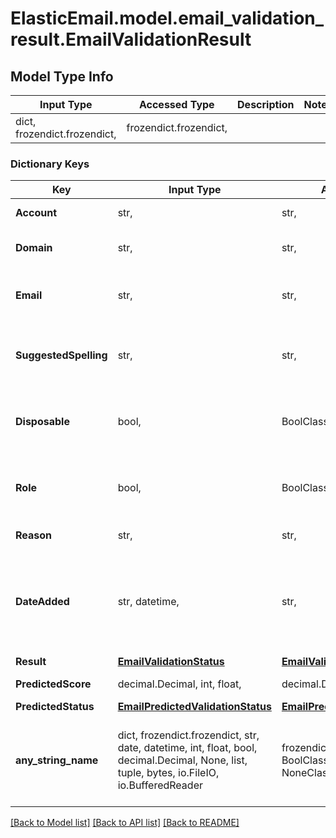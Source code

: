 # ElasticEmail.model.email_validation_result.EmailValidationResult

## Model Type Info
Input Type | Accessed Type | Description | Notes
------------ | ------------- | ------------- | -------------
dict, frozendict.frozendict,  | frozendict.frozendict,  |  | 

### Dictionary Keys
Key | Input Type | Accessed Type | Description | Notes
------------ | ------------- | ------------- | ------------- | -------------
**Account** | str,  | str,  | Local part of an email | [optional] 
**Domain** | str,  | str,  | Name of selected domain. | [optional] 
**Email** | str,  | str,  | Full email address that was verified | [optional] 
**SuggestedSpelling** | str,  | str,  | Suggested spelling if a possible mistake was found | [optional] 
**Disposable** | bool,  | BoolClass,  | Does the email have a temporary domain | [optional] 
**Role** | bool,  | BoolClass,  | Is an email a role email (e.g. info@, noreply@ etc.) | [optional] 
**Reason** | str,  | str,  | All detected issues | [optional] 
**DateAdded** | str, datetime,  | str,  | Added date | [optional] value must conform to RFC-3339 date-time
**Result** | [**EmailValidationStatus**](EmailValidationStatus.md) | [**EmailValidationStatus**](EmailValidationStatus.md) |  | [optional] 
**PredictedScore** | decimal.Decimal, int, float,  | decimal.Decimal,  | Predicted score | [optional] 
**PredictedStatus** | [**EmailPredictedValidationStatus**](EmailPredictedValidationStatus.md) | [**EmailPredictedValidationStatus**](EmailPredictedValidationStatus.md) |  | [optional] 
**any_string_name** | dict, frozendict.frozendict, str, date, datetime, int, float, bool, decimal.Decimal, None, list, tuple, bytes, io.FileIO, io.BufferedReader | frozendict.frozendict, str, BoolClass, decimal.Decimal, NoneClass, tuple, bytes, FileIO | any string name can be used but the value must be the correct type | [optional]

[[Back to Model list]](../../README.md#documentation-for-models) [[Back to API list]](../../README.md#documentation-for-api-endpoints) [[Back to README]](../../README.md)

